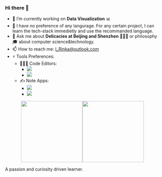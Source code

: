 ### Hi there 👋

<!--
**I-Rinka/I-Rinka** is a ✨ _special_ ✨ repository because its `README.md` (this file) appears on your GitHub profile.

Here are some ideas to get you started:

- 🔭 I’m currently working on ...
- 🌱 I’m currently learning ...
- 👯 I’m looking to collaborate on ...
- 🤔 I’m looking for help with ...
- 💬 Ask me about ...
- 📫 How to reach me: ...
- 😄 Pronouns: ...
- ⚡ Fun fact: ...
-->

- 🔭 I’m currently working on **Data Visualization** 📊
- 🤔 I have no preference of any langurage. For any certain project, I can learn the tech-stack immedietly and use the recommanded language.
- 💬 Ask me about **Delicacies at Beijing and Shenzhen** 🍕🍟🌭 or philosophy🎓 about computer science&technology.
- 📫 How to reach me: I_Rinka@outlook.com
- ⚡ Tools Preferences: 
  - 👨🏻‍💻 Code Editors: 
    - <img src="https://img.shields.io/badge/Editor-VsCode-informational?style=flat&logo=visual-studio-code&logoColor=white&color=33ADFF">
    - <img src="https://img.shields.io/badge/Editor-Vim-informational?style=flat&logo=vim&logoColor=FFFFFF&color=469452">
  - ✍️ Note Apps:
    - <img src="https://img.shields.io/badge/Note-Notion-informational?style=flat&logo=notion&logoColor=000000&labelColor=FFFFFF&color=000000">
    - <img src="https://img.shields.io/badge/Note-OneNote-informational?style=flat&logo=microsoft-onenote&logoColor=000000&labelColor=FFFFFF&color=7719AA">
    

<div align="center"> 
  <img src = "https://github-readme-stats.vercel.app/api/top-langs/?username=I-Rinka&langs_count=4&hide=html,css,JavaScript,Jupyter Notebook" height="200px"/><img src = "https://github-readme-stats.vercel.app/api?username=I-Rinka&show_icons=true&line_height=27&count_private=true" height="200px"/>
</div>

A passion and curiosity driven learner.
